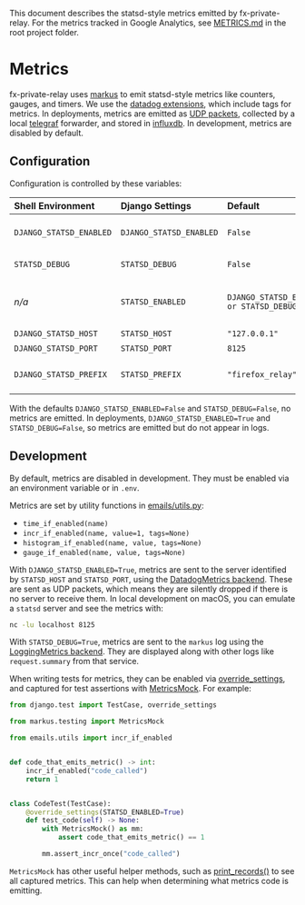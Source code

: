 This document describes the statsd-style metrics emitted by fx-private-relay.
For the metrics tracked in Google Analytics, see [METRICS.md](../METRICS.md) in
the root project folder.

# Metrics

fx-private-relay uses [markus][markus] to emit statsd-style metrics like
counters, gauges, and timers. We use the [datadog extensions][dogstatsd], which
include tags for metrics. In deployments, metrics are emitted as
[UDP packets][udp], collected by a local [telegraf][telegraf] forwarder, and
stored in [influxdb][influxdb]. In development, metrics are disabled by
default.

[markus]: https://markus.readthedocs.io/en/latest/index.html "Markus documentation"
[dogstatsd]: https://docs.datadoghq.com/developers/dogstatsd "dogstatsd documentation"
[udp]: https://en.wikipedia.org/wiki/User_Datagram_Protocol
[telegraf]: https://docs.influxdata.com/telegraf
[influxdb]: https://docs.influxdata.com/influxdb/v2.4/reference/key-concepts/

## Configuration

Configuration is controlled by these variables:

| Shell Environment       | Django Settings         | Default                                 | Description                                              |
| :---------------------- | :---------------------- | :-------------------------------------- | :------------------------------------------------------- |
| `DJANGO_STATSD_ENABLED` | `DJANGO_STATSD_ENABLED` | `False`                                 | Enables / disables emitting metrics to a statsd server   |
| `STATSD_DEBUG`          | `STATSD_DEBUG`          | `False`                                 | Enables / disables metrics logging                       |
| _n/a_                   | `STATSD_ENABLED`        | `DJANGO_STATSD_ENABLED or STATSD_DEBUG` | Enables `incr_if_enabled()`, `gauge_if_enabled()`, etc.) |
| `DJANGO_STATSD_HOST`    | `STATSD_HOST`           | `"127.0.0.1"`                           | statsd server IP                                         |
| `DJANGO_STATSD_PORT`    | `STATSD_PORT`           | `8125`                                  | statsd server port                                       |
| `DJANGO_STATSD_PREFIX`  | `STATSD_PREFIX`         | `"firefox_relay"`                       | prefix for all metrics emitted to statsd server          |

With the defaults `DJANGO_STATSD_ENABLED=False` and `STATSD_DEBUG=False`, no metrics
are emitted. In deployments, `DJANGO_STATSD_ENABLED=True` and `STATSD_DEBUG=False`,
so metrics are emitted but do not appear in logs.

## Development

By default, metrics are disabled in development. They must be enabled via an
environment variable or in `.env`.

Metrics are set by utility functions in [emails/utils.py](../emails/utils.py):

- `time_if_enabled(name)`
- `incr_if_enabled(name, value=1, tags=None)`
- `histogram_if_enabled(name, value, tags=None)`
- `gauge_if_enabled(name, value, tags=None)`

With `DJANGO_STATSD_ENABLED=True`, metrics are sent to the server identified by
`STATSD_HOST` and `STATSD_PORT`, using the [DatadogMetrics
backend][markus-datadogmetrics]. These are sent as UDP packets, which means
they are silently dropped if there is no server to receive them. In local
development on macOS, you can emulate a `statsd` server and see the metrics with:

```sh
nc -lu localhost 8125
```

With `STATSD_DEBUG=True`, metrics are sent to the `markus` log using the
[LoggingMetrics backend][markus-loggingmetrics]. They are displayed along
with other logs like `request.summary` from that service.

When writing tests for metrics, they can be enabled via
[override_settings][override_settings], and captured for test assertions with
[MetricsMock][metricsmock]. For example:

```python
from django.test import TestCase, override_settings

from markus.testing import MetricsMock

from emails.utils import incr_if_enabled


def code_that_emits_metric() -> int:
    incr_if_enabled("code_called")
    return 1


class CodeTest(TestCase):
    @override_settings(STATSD_ENABLED=True)
    def test_code(self) -> None:
        with MetricsMock() as mm:
            assert code_that_emits_metric() == 1

        mm.assert_incr_once("code_called")
```

`MetricsMock` has other useful helper methods, such as
[print_records()][print_records] to see all captured metrics. This can help
when determining what metrics code is emitting.

[markus-datadogmetrics]: https://markus.readthedocs.io/en/latest/backends.html#datadog-metrics
[markus-loggingmetrics]: https://markus.readthedocs.io/en/latest/backends.html#logging-metrics
[override_settings]: https://docs.djangoproject.com/en/3.2/topics/testing/tools/#django.test.override_settings
[metricsmock]: https://markus.readthedocs.io/en/latest/testing.html
[print_records]: https://markus.readthedocs.io/en/latest/testing.html#markus.testing.MetricsMock.print_records
